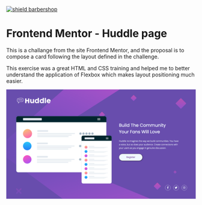 [![shield barbershop](https://img.shields.io/badge/viniciustocchio-frontendmentor-aqua)](https://github.com/viniciustocchio/Front-end-MentorCard)

# Frontend Mentor - Huddle page

This is a challange from the site Frontend Mentor, and the proposal is to compose a card following the layout defined in the challenge.

This exercise was a great HTML and CSS training and helped me to better understand the application of Flexbox which makes layout positioning much easier.

<img alt="Screenshot" src="/images/huddle.png">
